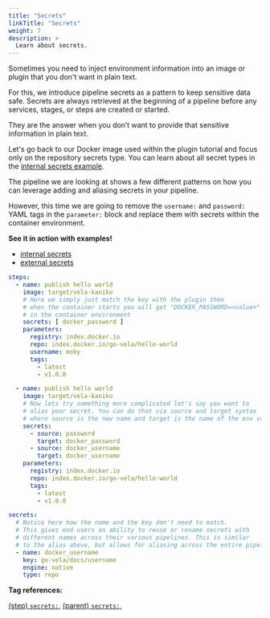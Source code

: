 ```yaml
---
title: "Secrets"
linkTitle: "Secrets"
weight: 7
description: >
  Learn about secrets.
---
```


Sometimes you need to inject environment information into an image or plugin that you don't want in plain text.

For this, we introduce pipeline secrets as a pattern to keep sensitive data safe. Secrets are always retrieved at the beginning of a pipeline before any services, stages, or steps are created or started.

They are the answer when you don’t want to provide that sensitive information in plain text.

Let's go back to our Docker image used within the plugin tutorial and focus only on the repository secrets type. You can learn about all secret types in the [internal secrets example](/docs/usage/examples/secrets_internal/).

The pipeline we are looking at shows a few different patterns on how you can leverage adding and aliasing secrets in your pipeline.

However, this time we are going to remove the `username:` and `password:` YAML tags in the `parameter:` block and replace them with secrets within the container environment.

**See it in action with examples!**

* [internal secrets](/docs/usage/examples/secrets_internal/)
* [external secrets](/docs/usage/examples/secrets_external/)

<!-- section break -->

```yaml
steps:
  - name: publish hello world
    image: target/vela-kaniko
    # Here we simply just match the key with the plugin then
    # when the container starts you will get "DOCKER_PASSWORD=<value>"
    # in the container environment
    secrets: [ docker_password ]
    parameters:
      registry: index.docker.io
      repo: index.docker.io/go-vela/hello-world
      username: moby
      tags:
        - latest
        - v1.0.0

  - name: publish hello world
    image: target/vela-kaniko
    # Now lets try something more complicated let's say you want to
    # alias your secret. You can do that via source and target syntax
    # where source is the new name and target is the name of the env var.
    secrets:
      - source: password
        target: docker_password
      - source: docker_username
        target: docker_username
    parameters:
      registry: index.docker.io
      repo: index.docker.io/go-vela/hello-world
      tags:
        - latest
        - v1.0.0

secrets:
  # Notice here how the name and the key don't need to match.
  # This gives end users an ability to reuse or rename secrets with
  # different names across their various pipelines. This is similar
  # to the alias above, but allows for aliasing across the entire pipeline.
  - name: docker_username
    key: go-vela/docs/username
    engine: native
    type: repo
```

<!-- section break -->

**Tag references:**

[(step) `secrets:`](/docs/reference/yaml/steps/#the-secrets-tag), [(parent)  `secrets:`](/docs/reference/yaml/secrets),
